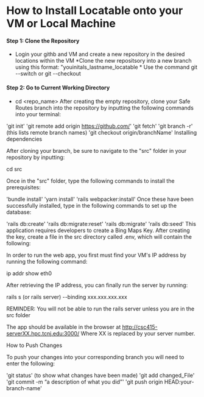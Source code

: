 # How to Install Locatable onto your VM or Local Machine

#### Step 1: Clone the Repository
* Login your githb and VM and create a new repository in the desired locations within the VM
    *Clone the new repositsory into a new branch using this format: "youinitals_lastname_locatable
      * Use the command git --switch <branch> or git --checkout <branch> 
    
#### Step 2: Go to Current Working Directory
* cd <repo_name>
After creating the empty repository, clone your Safe Routes branch into the repository by inputting the following commands into your terminal:

'git init'
'git remote add origin https://github.com/'
'git fetch'
'git branch -r' (this lists remote branch names)
'git checkout origin/branchName'
Installing dependencies

After cloning your branch, be sure to navigate to the "src" folder in your repository by inputting:

cd src

Once in the "src" folder, type the following commands to install the prerequisites:

'bundle install'
'yarn install'
'rails webpacker:install'
Once these have been successfully installed, type in the following commands to set up the database:

'rails db:create'
'rails db:migrate:reset'
'rails db:migrate'
'rails db:seed'
This application requires developers to create a Bing Maps Key. After creating the key, create a file in the src directory called .env, which will contain the following:


In order to run the web app, you first must find your VM's IP address by running the following command:

ip addr show eth0

After retrieving the IP address, you can finally run the server by running:

rails s (or rails server) --binding xxx.xxx.xxx.xxx

REMINDER: You will not be able to run the rails server unless you are in the src folder

The app should be available in the browser at http://csc415-serverXX.hpc.tcnj.edu:3000/ Where XX is replaced by your server number.

How to Push Changes

To push your changes into your corresponding branch you will need to enter the following:

'git status' (to show what changes have been made)
'git add changed_File'
'git commit -m “a description of what you did”'
'git push origin HEAD:your-branch-name' 

